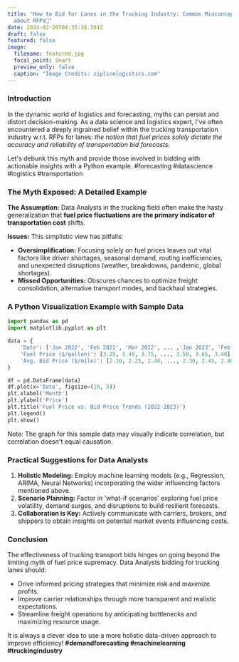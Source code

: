 ```yaml
---
title: "How to Bid for Lanes in the Trucking Industry: Common Misconceptions
  about RFPs🚚"
date: 2024-02-20T04:35:38.561Z
draft: false
featured: false
image:
  filename: featured.jpg
  focal_point: Smart
  preview_only: false
  caption: "Image Credits: ziplinelogistics.com"
---
```

<!--StartFragment-->

### Introduction

In the dynamic world of logistics and forecasting, myths can persist and distort decision-making. As a data science and logistics expert, I've often encountered a deeply ingrained belief within the trucking transportation industry w.r.t. RFPs for lanes: *the notion that fuel prices solely dictate the accuracy and reliability of transportation bid forecasts.*

Let's debunk this myth and provide those involved in bidding with actionable insights with a Python example. #forecasting #datascience #logistics #transportation

### The Myth Exposed: A Detailed Example

**The Assumption:** Data Analysts in the trucking field often make the hasty generalization that **fuel price fluctuations are the primary indicator of transportation cost** shifts.

**Issues:** This simplistic view has pitfalls:

* **Oversimplification:** Focusing solely on fuel prices leaves out vital factors like driver shortages, seasonal demand, routing inefficiencies, and unexpected disruptions (weather, breakdowns, pandemic, global shortages).
* **Missed Opportunities:** Obscures chances to optimize freight consolidation, alternative transport modes, and backhaul strategies.

### A Python Visualization Example with Sample Data

```python
import pandas as pd
import matplotlib.pyplot as plt

data = {
    'Date': ['Jan 2022', 'Feb 2022', 'Mar 2022', ... ,'Jan 2023', 'Feb 2023', 'Mar 2023'],
    'Fuel Price ($/gallon)': [3.25, 3.40, 3.75, ..., 3.50, 3.65, 3.40],
    'Avg. Bid Price ($/mile)': [2.10, 2.25, 2.40, ..., 2.30, 2.45, 2.40]
}

df = pd.DataFrame(data)
df.plot(x='Date', figsize=(10, 5)) 
plt.xlabel('Month')
plt.ylabel('Price')
plt.title('Fuel Price vs. Bid Price Trends (2022-2023)')
plt.legend()
plt.show()
```

Note: The graph for this sample data may visually indicate correlation, but correlation doesn't equal causation.

### Practical Suggestions for Data Analysts

1. **Holistic Modeling:** Employ machine learning models (e.g., Regression, ARIMA, Neural Networks) incorporating the wider influencing factors mentioned above.
2. **Scenario Planning:** Factor in 'what-if scenarios' exploring fuel price volatility, demand surges, and disruptions to build resilient forecasts.
3. **Collaboration is Key:** Actively communicate with carriers, brokers, and shippers to obtain insights on potential market events influencing costs.

### Conclusion

The effectiveness of trucking transport bids hinges on going beyond the limiting myth of fuel price supremacy. Data Analysts bidding for trucking lanes should:

* Drive informed pricing strategies that minimize risk and maximize profits.
* Improve carrier relationships through more transparent and realistic expectations.
* Streamline freight operations by anticipating bottlenecks and maximizing resource usage.

It is always a clever idea to use a more holistic data-driven approach to improve efficiency! **\#demandforecasting #machinelearning #truckingindustry**

<!--EndFragment-->